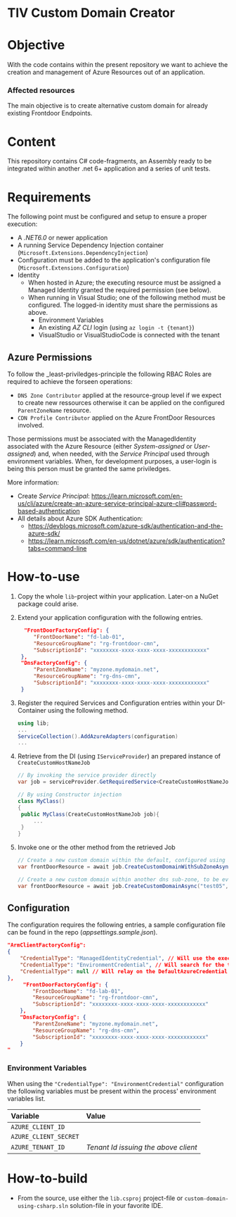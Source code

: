 # TIV Custom Domain Creator

# Objective

With the code contains within the present repository we want to achieve the creation and management of Azure Resources out of an application.

### Affected resources

The main objective is to create alternative custom domain for already existing Frontdoor Endpoints.

# Content

This repository contains C# code-fragments, an Assembly ready to be integrated within another .net 6+ application and a series of unit tests.

# Requirements

The following point must be configured and setup to ensure a proper execution:

- A _.NET6.0_ or newer application
- A running Service Dependency Injection container (`Microsoft.Extensions.DependencyInjection`)
- Configuration must be added to the application's configuration file (`Microsoft.Extensions.Configuration`)
- Identity
  - When hosted in Azure; the executing resource must be assigned a Managed Identity granted the required permission (see below).
  - When running in Visual Studio; one of the following method must be configured. The logged-in identity must share the permissions as above.
    - Environment Variables
    - An existing _AZ CLI_ login (using `az login -t {tenant}`)
    - VisualStudio or VisualStudioCode is connected with the tenant

## Azure Permissions

To follow the _least-priviledges-principle the following RBAC Roles are required to achieve the forseen operations:

- `DNS Zone Contributor` applied at the resource-group level if we expect to create new ressources otherwise it can be applied on the configured `ParentZoneName` resource.
- `CDN Profile Contributor` applied on the Azure FrontDoor Resources involved.

Those permissions must be associated with the ManagedIdentity associated with the Azure Resource (either _System-assigned_ or _User-assigned_) and, when needed, with the _Service Principal_ used through environment variables. When, for development purposes, a user-login is being this person must be granted the same priviledges.

More information:

- Create _Service Principal_: <https://learn.microsoft.com/en-us/cli/azure/create-an-azure-service-principal-azure-cli#password-based-authentication>
- All details about Azure SDK Authentication:
  - <https://devblogs.microsoft.com/azure-sdk/authentication-and-the-azure-sdk/>
  - <https://learn.microsoft.com/en-us/dotnet/azure/sdk/authentication?tabs=command-line>

# How-to-use

1. Copy the whole `lib`-project within your application. Later-on a NuGet package could arise.
2. Extend your application configuration with the following entries.

   ```json
     "FrontDoorFactoryConfig": {
        "FrontDoorName": "fd-lab-01",
        "ResourceGroupName": "rg-frontdoor-cmn",
        "SubscriptionId": "xxxxxxxx-xxxx-xxxx-xxxx-xxxxxxxxxxxx"
    },
    "DnsFactoryConfig": {
        "ParentZoneName": "myzone.mydomain.net",
        "ResourceGroupName": "rg-dns-cmn",
        "SubscriptionId": "xxxxxxxx-xxxx-xxxx-xxxx-xxxxxxxxxxxx"
    }
   ```

3. Register the required Services and Configuration entries within your DI-Container using the following method.

    ```csharp
    using lib;
    ...
    ServiceCollection().AddAzureAdapters(configuration)
    ...
    ```

3. Retrieve from the DI (using `IServiceProvider`) an prepared instance of `CreateCustomHostNameJob`

   ```csharp
   // By invoking the service provider directly
   var job = serviceProvider.GetRequiredService<CreateCustomHostNameJob>();

   // By using Constructor injection
   class MyClass()
   {
    public MyClass(CreateCustomHostNameJob job){
        ...
    }
   }
   ```

4. Invoke one or the other method from the retrieved Job

   ```csharp
   // Create a new custom domain within the default, configured using ParentZoneName, dns-zone
   var frontDoorResource = await job.CreateCustomDomainWithSubZoneAsync("test04", "appzone", "statapp2").ConfigureAwait(false);

   // Create a new custom domain within another dns sub-zone, to be eventually created, within the configured ParentZoneName.
   var frontDoorResource = await job.CreateCustomDomainAsync("test05", "statapp2").ConfigureAwait(false);

   ```

## Configuration

The configuration requires the following entries, a sample configuration file can be found in the repo (_appsettings.sample.json_).

```json
"ArmClientFactoryConfig":
{
    "CredentialType": "ManagedIdentityCredential", // Will use the execution-context associated Managed Identity. Designed for execution in Azure Resources (AppServices, Container...)
    "CredentialType": "EnvironmentCredential", // Will search for the three environment variables below within the process' environment variables. Aimed for execution outside Azure native resources.
    "CredentialType": null // Will relay on the DefaultAzureCredential class cascaiding through all the support methods. Aimed for developing scenarios.
},
     "FrontDoorFactoryConfig": {
        "FrontDoorName": "fd-lab-01",
        "ResourceGroupName": "rg-frontdoor-cmn",
        "SubscriptionId": "xxxxxxxx-xxxx-xxxx-xxxx-xxxxxxxxxxxx"
    },
    "DnsFactoryConfig": {
        "ParentZoneName": "myzone.mydomain.net",
        "ResourceGroupName": "rg-dns-cmn",
        "SubscriptionId": "xxxxxxxx-xxxx-xxxx-xxxx-xxxxxxxxxxxx"
    }
"
```

### Environment Variables

When using the `"CredentialType": "EnvironmentCredential"` configuration the following variables must be present within the process' environment variables list.

|Variable|Value|
|:-|:-|
|`AZURE_CLIENT_ID`||
|`AZURE_CLIENT_SECRET`||
|`AZURE_TENANT_ID`|_Tenant Id issuing the above client_|

# How-to-build

- From the source, use either the `lib.csproj` project-file or `custom-domain-using-csharp.sln` solution-file in your favorite IDE.
